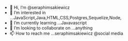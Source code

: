 - 👋 Hi, I’m @seraphimsakiewicz
- 👀 I’m interested in ...JavaScript,Java,HTML,CSS,Postgres,Sequelize,Node, 
- 🌱 I’m currently learning ...Javavascript
- 💞️ I’m looking to collaborate on ...anything
- 📫 How to reach me ...seraphimsakiewicz @social media

<!---
seraphimsakiewicz/seraphimsakiewicz is a ✨ special ✨ repository because its `README.md` (this file) appears on your GitHub profile.
You can click the Preview link to take a look at your changes.
--->

